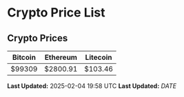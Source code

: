 # Crypto Price List

## Crypto Prices
| Bitcoin | Ethereum | Litecoin |
| ------- | -------- | -------- |
| $99309 | $2800.91 | $103.46 |
**Last Updated:** 2025-02-04 19:58 UTC
**Last Updated:** $DATE$
